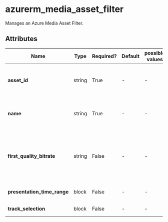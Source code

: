 # azurerm_media_asset_filter

Manages an Azure Media Asset Filter.

## Attributes

| Name | Type | Required? | Default  | possible values | Description |
| ---- | ---- | --------- | -------- | ----------- | ----------- |
| **asset_id** | string | True | -  |  -  | The Asset ID for which the Asset Filter should be created. Changing this forces a new Asset Filter to be created. | 
| **name** | string | True | -  |  -  | The name which should be used for this Asset Filter. Changing this forces a new Asset Filter to be created. | 
| **first_quality_bitrate** | string | False | -  |  -  | The first quality bitrate. Sets the first video track to appear in the Live Streaming playlist to allow HLS native players to start downloading from this quality level at the beginning. | 
| **presentation_time_range** | block | False | -  |  -  | A `presentation_time_range` block. | 
| **track_selection** | block | False | -  |  -  | One or more `track_selection` blocks. | 

